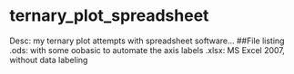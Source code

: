 # ternary_plot_spreadsheet
Desc: my ternary plot attempts with spreadsheet software...
##File listing
.ods: with some oobasic to automate the axis labels
.xlsx: MS Excel 2007, without data labeling
